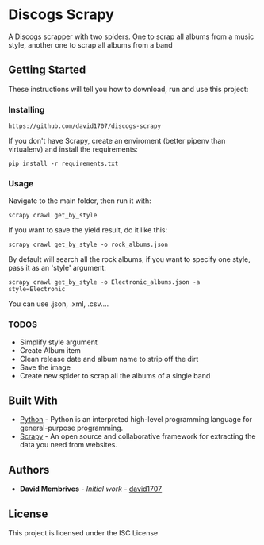# Discogs Scrapy
A Discogs scrapper with two spiders. One to scrap all albums from a music style, another one to scrap all albums from a band

## Getting Started
These instructions will tell you how to download, run and use this project:

### Installing

```
https://github.com/david1707/discogs-scrapy
```

If you don't have Scrapy, create an enviroment (better pipenv than virtualenv) and install the requirements:

```
pip install -r requirements.txt
```

### Usage

Navigate to the main folder, then run it with:
```
scrapy crawl get_by_style
```

If you want to save the yield result, do it like this:

```
scrapy crawl get_by_style -o rock_albums.json
```

By default will search all the rock albums, if you want to specify one style, pass it as an 'style' argument:

```
scrapy crawl get_by_style -o Electronic_albums.json -a style=Electronic
```

You can use .json, .xml, .csv....

### TODOS

* Simplify style argument
* Create Album item
* Clean release date and album name to strip off the dirt
* Save the image
* Create new spider to scrap all the albums of a single band


## Built With

* [Python](https://www.python.org/) - Python is an interpreted high-level programming language for general-purpose programming.
* [Scrapy](https://scrapy.org/) - An open source and collaborative framework for extracting the data you need from websites.

## Authors

* **David Membrives** - *Initial work* - [david1707](https://github.com/david1707)


## License

This project is licensed under the ISC License